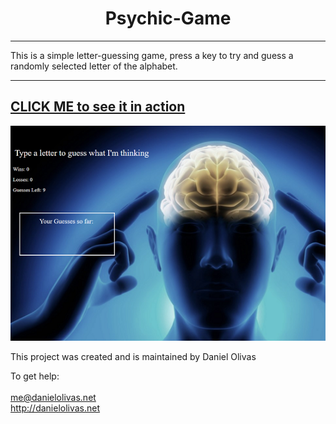 <h1 align="center">
Psychic-Game
</h1>

***

This is a simple letter-guessing game, press a key to try and guess a randomly selected letter of the alphabet.  


---
[CLICK ME to see it in action](https://olivas1406.github.io/Psychic-Game/)
<br>
---
![Psychic Game Screen Cap](./psy.png)

This project was created and is maintained by Daniel Olivas

To get help:<br><br>
me@danielolivas.net<br>
http://danielolivas.net
